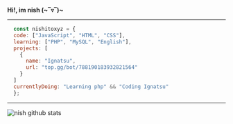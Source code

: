 **Hi!, im nish (\~‾▿‾)\~**

------------

```js
  const nishitoxyz = {
  code: ["JavaScript", "HTML", "CSS"],
  learning: ["PHP", "MySQL", "English"],
  projects: [
    {
      name: "Ignatsu",
      url: "top.gg/bot/788190183932821564"
    }
  ]
  currentlyDoing: "Learning php" && "Coding Ignatsu"
  };
```
------------
![nish github stats](https://github-readme-stats.vercel.app/api?username=nishest&show_icons=true&theme=radical)
